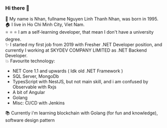 ### Hi there 👋

<!--
**nhannguyen1295/nhannguyen1295** is a ✨ _special_ ✨ repository because its `README.md` (this file) appears on your GitHub profile.

Here are some ideas to get you started:

- 🔭 I’m currently working on ...
- 🌱 I’m currently learning ...
- 👯 I’m looking to collaborate on ...
- 🤔 I’m looking for help with ...
- 💬 Ask me about ...
- 📫 How to reach me: ...
- 😄 Pronouns: ...
- ⚡ Fun fact: ...
-->

:man: My name is Nhan, fullname Nguyen Linh Thanh Nhan, was born in 1995.  
:house: I live in Ho Chi Minh City, Viet Nam.  
:star: :star: :star: I am a self-learning developer, that mean I don't have a university degree.  
:sparkles: I started my first job from 2019 with Fresher .NET Developer position, and currently I working at SKYDEV COMPANY LIMITED as .NET Backend Developer.  
:boom: Favourite technology:  
  + NET Core 1.1 and upwards ( Idk old .NET Framework )
  + SQL Server, MongoDb
  + TypesScript with NestJS, but not main skill, and i am confused by Observable with Rxjs
  + A bit of Angular 
  + Golang  
  + Misc: CI/CD with Jenkins
 
:books: Currently i'm learning blockchain with Golang (for fun and knowledge), software design pattern
